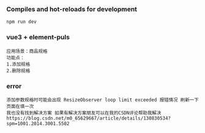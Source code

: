 ### Compiles and hot-reloads for development
```
npm run dev
```
### vue3 + element-puls 
```
应用场景：商品规格 
功能点：
1.添加规格
2.删除规格
```
### error
```
添加参数规格时可能会出现 ResizeObserver loop limit exceeded 报错情况 刷新一下页面在填一次
我也没有找到解决方案 如果有解决方案朋友可以在我的CSDN评论帮助我解决 https://blog.csdn.net/m0_65629667/article/details/130830534?spm=1001.2014.3001.5502
```